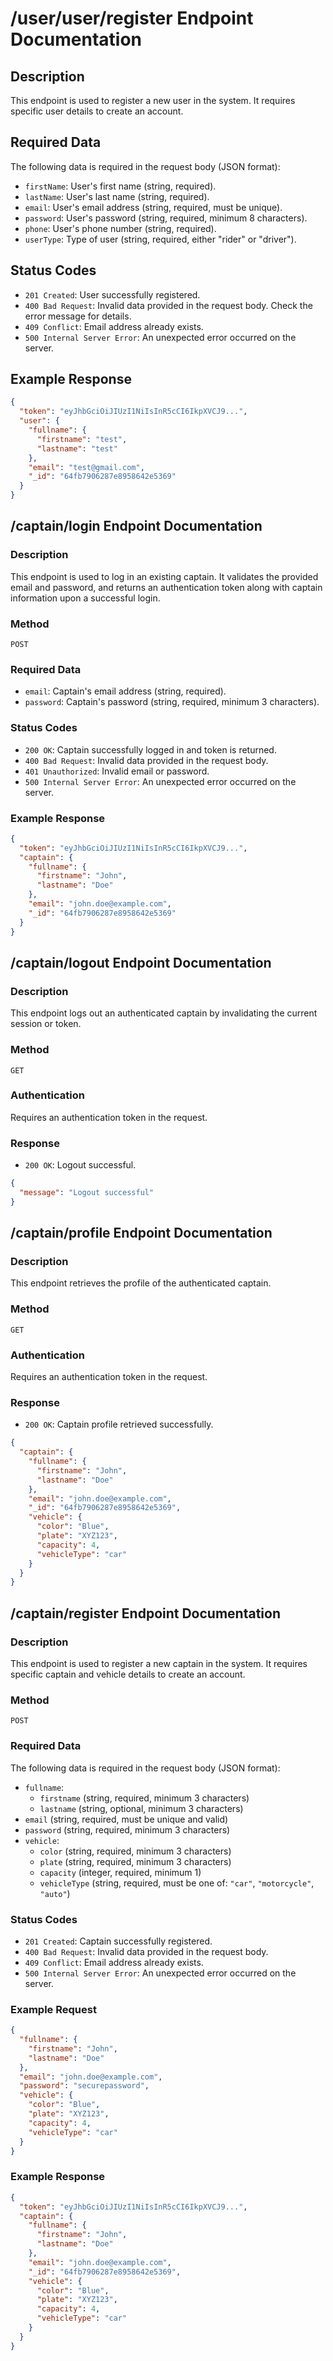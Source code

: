 # /user/user/register Endpoint Documentation

## Description

This endpoint is used to register a new user in the system. It requires specific user details to create an account.

## Required Data

The following data is required in the request body (JSON format):

- `firstName`: User's first name (string, required).
- `lastName`: User's last name (string, required).
- `email`: User's email address (string, required, must be unique).
- `password`: User's password (string, required, minimum 8 characters).
- `phone`: User's phone number (string, required).
- `userType`: Type of user (string, required, either "rider" or "driver").

## Status Codes

- `201 Created`: User successfully registered.
- `400 Bad Request`: Invalid data provided in the request body. Check the error message for details.
- `409 Conflict`: Email address already exists.
- `500 Internal Server Error`: An unexpected error occurred on the server.

## Example Response

```json
{
  "token": "eyJhbGciOiJIUzI1NiIsInR5cCI6IkpXVCJ9...",
  "user": {
    "fullname": {
      "firstname": "test",
      "lastname": "test"
    },
    "email": "test@gmail.com",
    "_id": "64fb7906287e8958642e5369"
  }
}
```

## /captain/login Endpoint Documentation

### Description

This endpoint is used to log in an existing captain. It validates the provided email and password, and returns an authentication token along with captain information upon a successful login.

### Method

`POST`

### Required Data

- `email`: Captain's email address (string, required).
- `password`: Captain's password (string, required, minimum 3 characters).

### Status Codes

- `200 OK`: Captain successfully logged in and token is returned.
- `400 Bad Request`: Invalid data provided in the request body.
- `401 Unauthorized`: Invalid email or password.
- `500 Internal Server Error`: An unexpected error occurred on the server.

### Example Response

```json
{
  "token": "eyJhbGciOiJIUzI1NiIsInR5cCI6IkpXVCJ9...",
  "captain": {
    "fullname": {
      "firstname": "John",
      "lastname": "Doe"
    },
    "email": "john.doe@example.com",
    "_id": "64fb7906287e8958642e5369"
  }
}
```

## /captain/logout Endpoint Documentation

### Description

This endpoint logs out an authenticated captain by invalidating the current session or token.

### Method

`GET`

### Authentication

Requires an authentication token in the request.

### Response

- `200 OK`: Logout successful.

```json
{
  "message": "Logout successful"
}
```

## /captain/profile Endpoint Documentation

### Description

This endpoint retrieves the profile of the authenticated captain.

### Method

`GET`

### Authentication

Requires an authentication token in the request.

### Response

- `200 OK`: Captain profile retrieved successfully.

```json
{
  "captain": {
    "fullname": {
      "firstname": "John",
      "lastname": "Doe"
    },
    "email": "john.doe@example.com",
    "_id": "64fb7906287e8958642e5369",
    "vehicle": {
      "color": "Blue",
      "plate": "XYZ123",
      "capacity": 4,
      "vehicleType": "car"
    }
  }
}
```

## /captain/register Endpoint Documentation

### Description

This endpoint is used to register a new captain in the system. It requires specific captain and vehicle details to create an account.

### Method

`POST`

### Required Data

The following data is required in the request body (JSON format):

- `fullname`:
  - `firstname` (string, required, minimum 3 characters)
  - `lastname` (string, optional, minimum 3 characters)
- `email` (string, required, must be unique and valid)
- `password` (string, required, minimum 3 characters)
- `vehicle`:
  - `color` (string, required, minimum 3 characters)
  - `plate` (string, required, minimum 3 characters)
  - `capacity` (integer, required, minimum 1)
  - `vehicleType` (string, required, must be one of: `"car"`, `"motorcycle"`, `"auto"`)

### Status Codes

- `201 Created`: Captain successfully registered.
- `400 Bad Request`: Invalid data provided in the request body.
- `409 Conflict`: Email address already exists.
- `500 Internal Server Error`: An unexpected error occurred on the server.

### Example Request

```json
{
  "fullname": {
    "firstname": "John",
    "lastname": "Doe"
  },
  "email": "john.doe@example.com",
  "password": "securepassword",
  "vehicle": {
    "color": "Blue",
    "plate": "XYZ123",
    "capacity": 4,
    "vehicleType": "car"
  }
}
```

### Example Response

```json
{
  "token": "eyJhbGciOiJIUzI1NiIsInR5cCI6IkpXVCJ9...",
  "captain": {
    "fullname": {
      "firstname": "John",
      "lastname": "Doe"
    },
    "email": "john.doe@example.com",
    "_id": "64fb7906287e8958642e5369",
    "vehicle": {
      "color": "Blue",
      "plate": "XYZ123",
      "capacity": 4,
      "vehicleType": "car"
    }
  }
}
```
